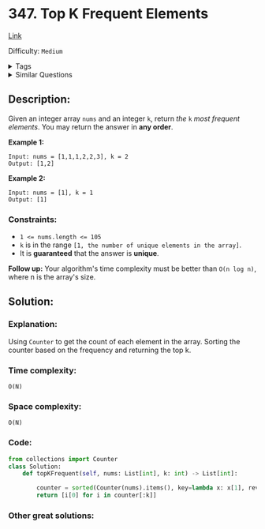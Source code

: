 # 347. Top K Frequent Elements
[Link](https://leetcode.com/problems/top-k-frequent-elements/)

Difficulty: `Medium`

<details>
<summary> Tags</summary>

`Array`, `Hash Table`, `Divide and Conquer`, `Sorting`, `Heap (Priority Queue)`, `Bucket Sort`, `Counting`, `Quickselect`
</details>

<details>
<summary> Similar Questions</summary>

[Word Frequency](https://leetcode.com/problems/word-frequency/)	`Medium`

[Kth Largest Element in an Array](https://leetcode.com/problems/kth-largest-element-in-an-array/)	`Medium`

[Sort Characters By Frequency](https://leetcode.com/problems/sort-characters-by-frequency/)	`Medium`

[Split Array into Consecutive Subsequences](https://leetcode.com/problems/split-array-into-consecutive-subsequences/)	`Medium`

[Top K Frequent Words](https://leetcode.com/problems/top-k-frequent-words/)	`Medium`

[K Closest Points to Origin](https://leetcode.com/problems/k-closest-points-to-origin/)	`Medium`

[Sort Features by Popularity](https://leetcode.com/problems/sort-features-by-popularity/)	`Medium`


</details>

## Description:  
Given an integer array `nums` and an integer `k`, return _the_ `k` _most
frequent elements_. You may return the answer in **any order**.



**Example 1:**

    
    
    Input: nums = [1,1,1,2,2,3], k = 2
    Output: [1,2]
    

**Example 2:**

    
    
    Input: nums = [1], k = 1
    Output: [1]
    



### Constraints:

  * `1 <= nums.length <= 105`
  * `k` is in the range `[1, the number of unique elements in the array]`.
  * It is **guaranteed** that the answer is **unique**.



**Follow up:** Your algorithm's time complexity must be better than `O(n log
n)`, where n is the array's size.



## Solution:  


### Explanation:  
Using `Counter` to get the count of each element in the array. 
Sorting the counter based on the frequency and returning the top k.

### Time complexity:  
`O(N)`  


### Space complexity:  
`O(N)`  


### Code:  
```python
from collections import Counter
class Solution:
    def topKFrequent(self, nums: List[int], k: int) -> List[int]:

        counter = sorted(Counter(nums).items(), key=lambda x: x[1], reverse=True)
        return [i[0] for i in counter[:k]]
```


### Other great solutions:

